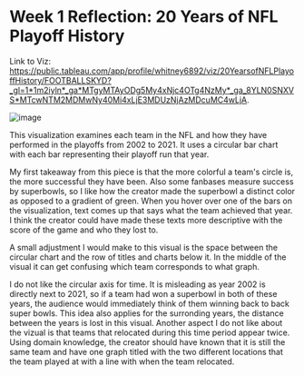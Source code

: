 # Week 1 Reflection: 20 Years of NFL Playoff History

Link to Viz: https://public.tableau.com/app/profile/whitney6892/viz/20YearsofNFLPlayoffHistory/FOOTBALLSKYD?_gl=1*1m2iyln*_ga*MTgyMTAyODg5My4xNjc4OTg4NzMy*_ga_8YLN0SNXVS*MTcwNTM2MDMwNy40Mi4xLjE3MDUzNjAzMDcuMC4wLjA.

![image](https://github.com/BradyA25/reflections/assets/156399490/326f04e6-a356-45ee-b287-ae1a8b98ab02)


This visualization examines each team in the NFL and how they have performed in the playoffs from 2002 to 2021. It uses a circular bar chart with each bar representing their playoff run that year. 

My first takeaway from this piece is that the more colorful a team's circle is, the more successful they have been. Also some fanbases measure success by superbowls, so I like how the creator made the superbowl a distinct color as opposed to a gradient of green. When you hover over one of the bars on the visualization, text comes up that says what the team achieved that year. I think the creator could have made these texts more descriptive with the score of the game and who they lost to. 

A small adjustment I would make to this visual is the space between the circular chart and the row of titles and charts below it. In the middle of the visual it can get confusing which team corresponds to what graph. 

I do not like the circular axis for time. It is misleading as year 2002 is directly next to 2021, so if a team had won a superbowl in both of these years, the audience would immediately think of them winning back to back super bowls. This idea also applies for the surronding years, the distance between the years is lost in this visual. Another aspect I do not like about the vizual is that teams that relocated during this time period appear twice. Using domain knowledge, the creator should have known that it is still the same team and have one graph titled with the two different locations that the team played at with a line with when the team relocated.
